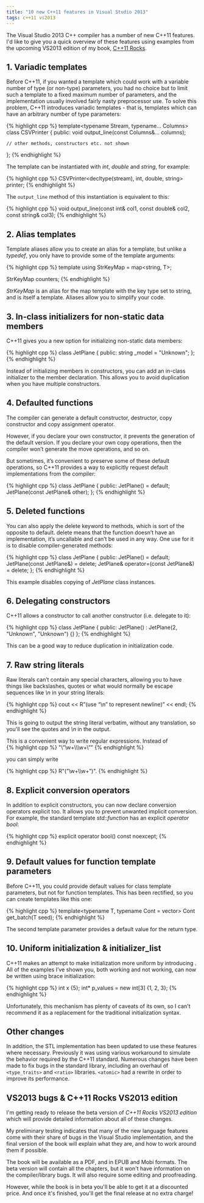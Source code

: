 ```yaml
---
title: "10 new C++11 features in Visual Studio 2013"
tags: c++11 vs2013
---
```


The Visual Studio 2013 C++ compiler has a number of new C++11 features. I'd like to give you a quick overview of these features using examples from the upcoming VS2013 edition of my book, <a href = "/vs2013-edition">C++11 Rocks</a>.

## 1. Variadic templates

Before C++11, if you wanted a template which could work with a variable number of type (or non-type) parameters, you had no choice but to limit such a template to a fixed maximum number of parameters, and the implementation usually involved fairly nasty preprocessor use. To solve this problem, C++11 introduces variadic templates - that is, templates which can have an arbitrary number of type parameters:

{% highlight cpp %}
template<typename Stream, typename... Columns>
class CSVPrinter
{
public:
    void output_line(const Columns&... columns);

    // other methods, constructors etc. not shown
}; 
{% endhighlight %}

The template can be instantiated with _int_, _double_ and _string_, for example:

{% highlight cpp %}
CSVPrinter<decltype(stream),
     int, double, string> printer;
{% endhighlight %}

The `output_line` method of this instantiation is equivalent to this:

{% highlight cpp %}
void output_line(const int& col1,
     const double& col2,
     const string& col3);
{% endhighlight %}

## 2. Alias templates

Template aliases allow you to create an alias for a template, but unlike a _typedef_, you only have to provide some of the template arguments:

{% highlight cpp %}
template<typename T>
using StrKeyMap = map<string, T>;

StrKeyMap<int> counters;
{% endhighlight %}

_StrKeyMap_ is an alias for the map template with the key type set to string, and is itself a template. Aliases allow you to simplify your code. 

## 3. In-class initializers for non-static data members

C++11 gives you a new option for initializing non-static data members:

{% highlight cpp %}
class JetPlane
{
public:
    string _model = "Unknown";
};
{% endhighlight %}

Instead of initializing members in constructors, you can add an in-class initializer to the member declaration. This allows you to avoid duplication when you have multiple constructors.

## 4. Defaulted functions

The compiler can generate a default constructor, destructor, copy constructor and copy assignment operator.

However, if you declare your own constructor, it prevents the generation of the default version. If you declare your own copy operations, then the compiler won’t generate the move operations, and so on.

But sometimes, it’s convenient to preserve some of these default operations, so C++11 provides a way to explicitly request default implementations from the compiler: 

{% highlight cpp %}
class JetPlane
{
public:
    JetPlane() = default;
    JetPlane(const JetPlane& other); 
}; 
{% endhighlight %}

## 5. Deleted functions

You can also apply the delete keyword to methods, which is sort of the opposite to default. delete means that the function doesn’t have an implementation, it’s uncallable and can’t be used in any way. One use for it is to disable compiler-generated methods:

{% highlight cpp %}
class JetPlane
{
public:
    JetPlane() = default;
    JetPlane(const JetPlane&) = delete;
    JetPlane& operator=(const JetPlane&) = delete;
}; 
{% endhighlight %}

This example disables copying of _JetPlane_ class instances. 

## 6. Delegating constructors

C++11 allows a constructor to call another constructor (i.e. delegate to it):

{% highlight cpp %}
class JetPlane
{
public:
    JetPlane() : JetPlane(2, "Unknown", "Unknown")
    {}
}; 
{% endhighlight %}

This can be a good way to reduce duplication in initialization code.

## 7. Raw string literals

Raw literals can’t contain any special characters, allowing you to have things like backslashes, quotes or what would normally be escape sequences like _\n_ in your string literals:

{% highlight cpp %}
cout << R”(use “\n” to represent newline)” << endl;
{% endhighlight %}

This is going to output the string literal verbatim, without any translation, so you'll see the quotes and _\n_ in the output. 

This is a convenient way to write regular expressions. Instead of  
{% highlight cpp %}
"\”\\w+\\\\\\w+\”"
{% endhighlight %}

you can simply write

{% highlight cpp %}
R"(”\w+\\\w+”)".
{% endhighlight %}

## 8. Explicit conversion operators

In addition to explicit constructors, you can now declare conversion operators explicit too. It allows you to prevent unwanted implicit conversion. For example, the standard template _std::function_ has an explicit _operator bool_:

{% highlight cpp %}
explicit operator bool() const noexcept;
{% endhighlight %}

## 9. Default values for function template parameters

Before C++11, you could provide default values for class template parameters, but not for function templates. This has been rectified, so you can create templates like this one:

{% highlight cpp %}
template<typename T, typename Cont = vector<T>> Cont get_batch(T seed);
{% endhighlight %}

The second template parameter provides a default value for the return type. 

## 10. Uniform initialization & initializer_list

C++11 makes an attempt to make initialization more uniform by introducing . All of the examples I’ve shown you, both working and not working, can now be written using brace initialization:

{% highlight cpp %}
int x {5};
int* p_values = new int[3] {1, 2, 3}; 
{% endhighlight %}

Unfortunately, this mechanism has plenty of caveats of its own, so I can't recommend it as a replacement for the traditional initialization syntax.

## Other changes

In addition, the STL implementation has been updated to use these features where necessary. Previously it was using various workaround to simulate the behavior required by the C++11 standard. Numerous changes have been made to fix bugs in the standard library, including an overhaul of `<type_traits>` and `<ratio>` libraries. `<atomic>` had a rewrite in order to improve its performance. 

## VS2013 bugs & C++11 Rocks VS2013 edition

I'm getting ready to release the beta version of _C++11 Rocks VS2013 edition_ which will provide detailed information about all of these changes. 

My preliminary testing indicates that many of the new language features come with their share of bugs in the Visual Studio implementation, and the final version of the book will explain what they are, and how to work around them if possible. 

The book will be available as a PDF, and in EPUB and Mobi formats. The beta version will contain all the chapters, but it won't have information on the compiler/library bugs. It will also require some editing and proofreading. 

However, while the book is in beta you'll be able to get it at a discounted price. And once it's finished, you'll get the final release at no extra charge!